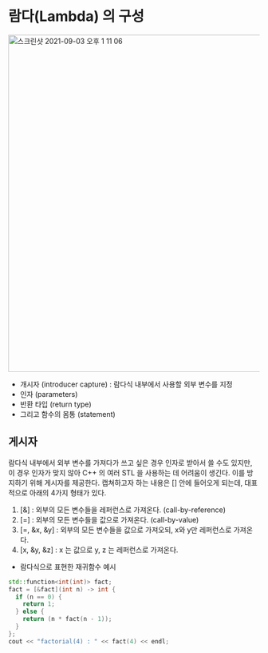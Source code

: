 # 람다(Lambda) 의 구성
<img width="674" alt="스크린샷 2021-09-03 오후 1 11 06" src="https://user-images.githubusercontent.com/43959582/131949377-11b84b94-8de4-4cde-ac8c-9a55daedf84a.png">

- 개시자 (introducer capture) : 람다식 내부에서 사용할 외부 변수를 지정
- 인자 (parameters)
- 반환 타입 (return type)
- 그리고 함수의 몸통 (statement)

## 게시자
람다식 내부에서 외부 변수를 가져다가 쓰고 싶은 경우 인자로 받아서 쓸 수도 있지만, 이 경우 인자가 맞지 않아 C++ 의 여러 STL 을 사용하는 데 어려움이 생긴다. 이를 방지하기 위해 게시자를 제공한다. 캡쳐하고자 하는 내용은 [] 안에 들어오게 되는데, 대표적으로 아래의 4가지 형태가 있다.
1. [&] : 외부의 모든 변수들을 레퍼런스로 가져온다. (call-by-reference)
2. [=] : 외부의 모든 변수들을 값으로 가져온다. (call-by-value)
3. [=, &x, &y] : 외부의 모든 변수들을 값으로 가져오되, x와 y만 레퍼런스로 가져온다.
4. [x, &y, &z] : x 는 값으로 y, z 는 레퍼런스로 가져온다.




- 람다식으로 표현한 재귀함수 예시
```c++
std::function<int(int)> fact;
fact = [&fact](int n) -> int {
  if (n == 0) {
    return 1;
  } else {
    return (n * fact(n - 1));
  }
};
cout << "factorial(4) : " << fact(4) << endl;
```




